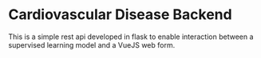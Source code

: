 # Cardiovascular Disease Backend
This is a simple rest api developed in flask to enable interaction between a supervised learning model and a VueJS web form.
